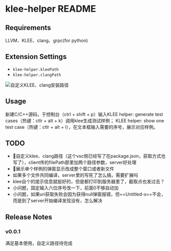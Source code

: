 # klee-helper README


## Requirements

LLVM、KLEE、clang、grpc(for python)

## Extension Settings

* `klee-helper.kleePath`
* `klee-helper.clangPath`

![自定义KLEE、clang安装路径](https://foruda.gitee.com/images/1660157531758584404/extension-settings-for--klee-helper.png)


## Usage

新建C/C++源码，于控制台（ctrl + shift + p）输入KLEE helper: generate test cases（热键：ctlr + alt + k）调用klee生成测试样例；
KLEE helper: show one test case（热键：ctlr + alt + l），在文本框输入需要的序号，展示对应样例。

## TODO

- 🔸自定义klee、clang路径（这个vsc侧已经写了在package.json，获取方式也写了），client传的filePath那里加两个路径参数，server好处理
- 🔸展示单个样例的弹窗显示改成整个窗口或者新文件
- 如果多个文件共同编译，server里的写死了怎么搞，需要扩展吗
- klee自个的提示信息就挺好的，但是都打印到服务器里了，截取点也发过去？
- 小问题，固定输入六位序号改一下，前面0不够自动加
- 小问题，如果uri获取失败会因为获得null弹窗报错，但==Untitled-x==不会，而是到了server开始编译发现没有，怎么解决

## Release Notes

### v0.0.1

满足基本使用，自定义路径待完成